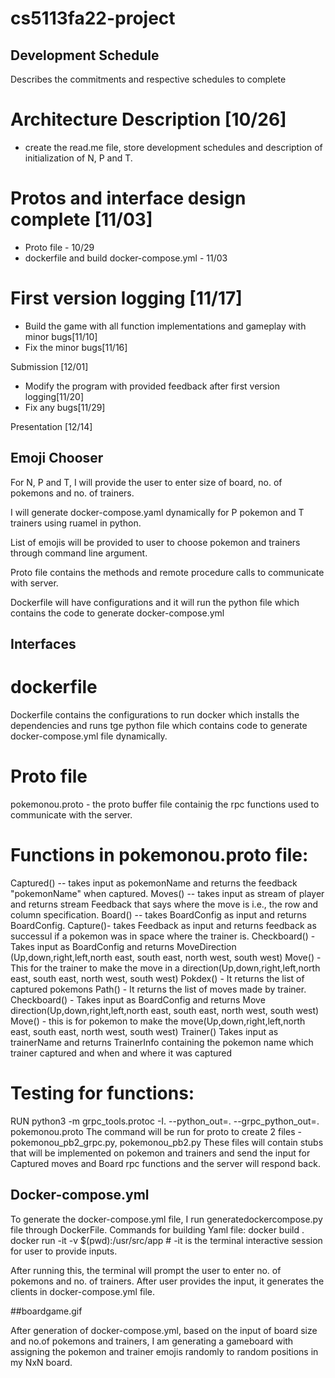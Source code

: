 # cs5113fa22-project

## Development Schedule

Describes the commitments and respective schedules to complete

# Architecture Description [10/26] 

- create the read.me file, store development schedules and description of initialization of N, P and T.

# Protos and interface design complete [11/03]  

- Proto file - 10/29
- dockerfile and build docker-compose.yml - 11/03

# First version logging [11/17] 

- Build the game with all function implementations and gameplay with minor bugs[11/10]
- Fix the minor bugs[11/16]

Submission [12/01]

- Modify the program with provided feedback after first version logging[11/20]
- Fix any bugs[11/29] 

Presentation [12/14]

## Emoji Chooser 


For N, P and T, I will provide the user to enter size of board, no. of pokemons and no. of trainers.

I will generate docker-compose.yaml dynamically for P pokemon and T trainers using ruamel in python.

List of emojis will be provided to user to choose pokemon and trainers through command line argument.

Proto file contains the methods and remote procedure calls to communicate with server.

Dockerfile will have configurations and it will run the python file which contains the code to generate docker-compose.yml

##  Interfaces

# dockerfile

Dockerfile contains the configurations to run docker which installs the dependencies and runs tge python file which contains code to generate docker-compose.yml file dynamically.

# Proto file

pokemonou.proto - the proto buffer file containig the rpc functions used to communicate with the server.

# Functions in pokemonou.proto file:
Captured() --  takes input as pokemonName and returns the feedback "pokemonName" when captured.
Moves() --  takes input as stream of player and returns stream Feedback that says where the move is i.e., the row and column specification.
Board() -- takes BoardConfig as input and returns BoardConfig.
Capture()- takes Feedback as input and returns feedback as successul if a pokemon was in space where the trainer is.
Checkboard() - Takes input as BoardConfig and returns MoveDirection (Up,down,right,left,north east, south east, north west, south west)
Move() - This for the trainer to make the move in a direction(Up,down,right,left,north east, south east, north west, south west)
Pokdex() - It returns the list of captured pokemons
Path() - It returns the list of moves made by trainer.
Checkboard() - Takes input as BoardConfig and returns Move direction(Up,down,right,left,north east, south east, north west, south west)
Move() - this is for pokemon to make the move(Up,down,right,left,north east, south east, north west, south west)
Trainer() Takes input as trainerName and returns TrainerInfo containing the pokemon name which trainer captured and when and where it was captured


# Testing for functions:
RUN python3 -m grpc_tools.protoc -I. --python_out=. --grpc_python_out=. pokemonou.proto 
The command will be run for proto to create 2 files - pokemonou_pb2_grpc.py, pokemonou_pb2.py
These files will contain stubs that will be implemented on pokemon and trainers and send the input for Captured moves and Board rpc functions and the server will respond back.


## Docker-compose.yml

To generate the docker-compose.yml file, I run generatedockercompose.py file through DockerFile.
Commands for building Yaml file:
docker build .
docker run -it -v $(pwd):/usr/src/app <imageid>          # -it is the terminal interactive session for user to provide inputs.

After running this, the terminal will prompt the user to enter no. of pokemons and no. of trainers. After user provides the input, it generates the clients in docker-compose.yml file.

##boardgame.gif

After generation of docker-compose.yml, based on the input of board size and no.of pokemons and trainers, I am generating a gameboard with assigning the pokemon and trainer emojis randomly to random positions in my NxN board.





